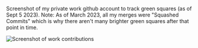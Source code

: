 Screenshot of my private work github account to track green squares (as of Sept 5 2023).
Note: As of March 2023, all my merges were "Squashed Commits" which is why there aren't many brighter green squares after that point in time. 

![Screenshot of work contributions](https://github.com/avcoder/view-contributions-green-squares-2023/assets/7874705/697e73e5-c6c7-4b64-a464-fc5b845b9706)






